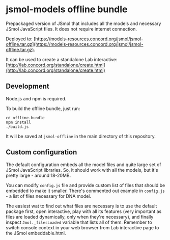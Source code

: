 jsmol-models offline bundle
============

Prepackaged version of JSmol that includes all the models and necessary JSmol JavaScript files.
It does not require internet connection.

Deployed to: [https://models-resources.concord.org/jsmol/jsmol-offline.tar.gz](https://models-resources.concord.org/jsmol/jsmol-offline.tar.gz).

It can be used to create a standalone Lab interactive:
[http://lab.concord.org/standalone/create.html](http://lab.concord.org/standalone/create.html)

## Development

Node.js and npm is required.

To build the offline bundle, just run:

```
cd offline-bundle
npm install
./build.js
```

It will be saved at `jsmol-offline` in the main directory of this repository.

## Custom configuration

The default configuration embeds all the model files and quite large set of JSmol JavaScript libraries. 
So, it should work with all the models, but it's pretty large - around 18-20MB.

You can modify `config.js` file and provide custom list of files that should be embedded to make it smaller. 
There's commented out example in `config.js` - a list of files necessary for DNA model.

The easiest wat to find out what files are necessary is to use the default package first, open interactive, 
play with all its features (very important as files are loaded dynamically, only when they're necessary),
and finally inspect `Jmol._filesLoaded` variable that lists all of them. Remember to switch console context 
in your web browser from Lab interactive page to the JSmol embeddable.html.
